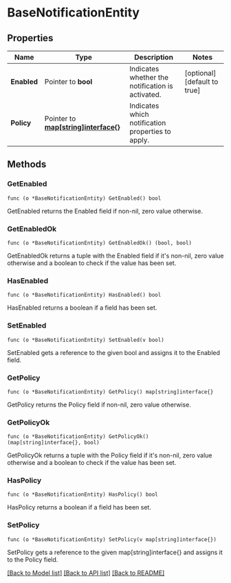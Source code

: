# BaseNotificationEntity

## Properties

Name | Type | Description | Notes
------------ | ------------- | ------------- | -------------
**Enabled** | Pointer to **bool** | Indicates whether the notification is activated. | [optional] [default to true]
**Policy** | Pointer to [**map[string]interface{}**](.md) | Indicates which notification properties to apply. | 

## Methods

### GetEnabled

`func (o *BaseNotificationEntity) GetEnabled() bool`

GetEnabled returns the Enabled field if non-nil, zero value otherwise.

### GetEnabledOk

`func (o *BaseNotificationEntity) GetEnabledOk() (bool, bool)`

GetEnabledOk returns a tuple with the Enabled field if it's non-nil, zero value otherwise
and a boolean to check if the value has been set.

### HasEnabled

`func (o *BaseNotificationEntity) HasEnabled() bool`

HasEnabled returns a boolean if a field has been set.

### SetEnabled

`func (o *BaseNotificationEntity) SetEnabled(v bool)`

SetEnabled gets a reference to the given bool and assigns it to the Enabled field.

### GetPolicy

`func (o *BaseNotificationEntity) GetPolicy() map[string]interface{}`

GetPolicy returns the Policy field if non-nil, zero value otherwise.

### GetPolicyOk

`func (o *BaseNotificationEntity) GetPolicyOk() (map[string]interface{}, bool)`

GetPolicyOk returns a tuple with the Policy field if it's non-nil, zero value otherwise
and a boolean to check if the value has been set.

### HasPolicy

`func (o *BaseNotificationEntity) HasPolicy() bool`

HasPolicy returns a boolean if a field has been set.

### SetPolicy

`func (o *BaseNotificationEntity) SetPolicy(v map[string]interface{})`

SetPolicy gets a reference to the given map[string]interface{} and assigns it to the Policy field.


[[Back to Model list]](../README.md#documentation-for-models) [[Back to API list]](../README.md#documentation-for-api-endpoints) [[Back to README]](../README.md)


